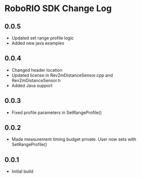 # RoboRIO SDK Change Log

## 0.0.5
- Updated set range profile logic
- Added new java examples

## 0.0.4
- Changed header location
- Updated license in Rev2mDistanceSensor.cpp and Rev2mDistanceSensor.h
- Added Java support

## 0.0.3
- Fixed profile parameters in SetRangeProfile()

## 0.0.2
- Made measurement timing budget private. User now sets with SetRangeProfile()

## 0.0.1
- Initial build
